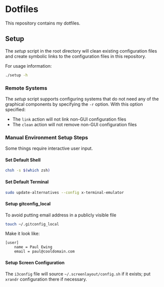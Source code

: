 # Dotfiles
This repository contains my dotfiles.

## Setup
The *setup* script in the root directory will clean existing configuration
files and create symbolic links to the configuration files in this repository.

For usage information:
```bash
./setup -h
```

### Remote Systems
The *setup* script supports configuring systems that do not need any of the
graphical components by specifying the `-r` option. With this option specified:
* The `link` action will not link non-GUI configuration files
* The `clean` action will not remove non-GUI configuration files

### Manual Environment Setup Steps
Some things require interactive user input.

#### Set Default Shell
```bash
chsh -s $(which zsh)
```

#### Set Default Terminal
```bash
sudo update-alternatives --config x-terminal-emulator
```

#### Setup gitconfig_local
To avoid putting email address in a publicly visible file
```bash
touch ~/.gitconfig_local
```

Make it look like:
```
[user]
    name = Paul Ewing
    email = paul@cooldomain.com
```

#### Setup Screen Configuration
The `i3config` file will source `~/.screenlayout/config.sh` if it exists; put
`xrandr` configuration there if necessary.

